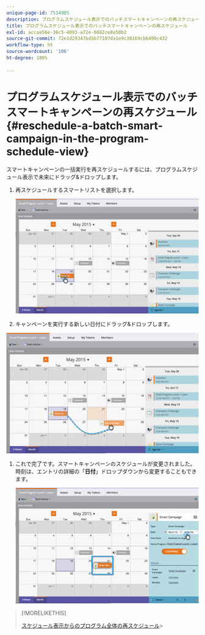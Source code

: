 ```yaml
---
unique-page-id: 7514985
description: プログラムスケジュール表示でのバッチスマートキャンペーンの再スケジュール - Marketo ドキュメント - 製品ドキュメント
title: プログラムスケジュール表示でのバッチスマートキャンペーンの再スケジュール
exl-id: accae56e-36c5-4093-a72e-0882ce8e50b2
source-git-commit: 72e1d29347bd5b77107da1e9c30169cb6490c432
workflow-type: ht
source-wordcount: '106'
ht-degree: 100%

---
```


# プログラムスケジュール表示でのバッチスマートキャンペーンの再スケジュール {#reschedule-a-batch-smart-campaign-in-the-program-schedule-view}

スマートキャンペーンの一括実行を再スケジュールするには、プログラムスケジュール表示で未来にドラッグ&amp;ドロップします。

1. 再スケジュールするスマートリストを選択します。

   ![](assets/image2015-5-19-12-3a8-3a28.png)

1. キャンペーンを実行する新しい日付にドラッグ&amp;ドロップします。

![](assets/image2015-5-19-12-3a12-3a1.png)

1. これで完了です。スマートキャンペーンのスケジュールが変更されました。時刻は、エントリの詳細の「**日付**」ドロップダウンから変更することもできます。

   ![](assets/image2015-5-19-12-3a15-3a38.png)

>[!MORELIKETHIS]
>
>[スケジュール表示からのプログラム全体の再スケジュール](/help/marketo/product-docs/core-marketo-concepts/programs/program-schedule-view/rescheduling-an-entire-program-from-the-schedule-view.md)>
>
